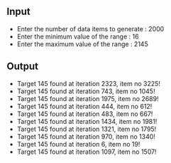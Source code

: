 ## Input 
 - Enter the number of data items to generate : 2000
 - Enter the minimum value of the range : 16
 - Enter the maximum value of the range : 2145

## Output
- Target 145 found at iteration 2323, item no 3225!
- Target 145 found at iteration 743, item no 1045!
- Target 145 found at iteration 1975, item no 2689!
- Target 145 found at iteration 444, item no 612!
- Target 145 found at iteration 483, item no 667!
- Target 145 found at iteration 1434, item no 1981!
- Target 145 found at iteration 1321, item no 1795!
- Target 145 found at iteration 970, item no 1340!
- Target 145 found at iteration 6, item no 19!
- Target 145 found at iteration 1097, item no 1507!
